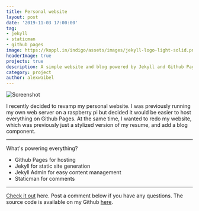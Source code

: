 ```yaml
---
title: Personal website
layout: post
date: '2019-11-03 17:00:00'
tag:
- jekyll
- staticman
- github pages
image: https://koppl.in/indigo/assets/images/jekyll-logo-light-solid.png
headerImage: true
projects: true
description: A simple website and blog powered by Jekyll and Github Pages.
category: project
author: alexwaibel
---
```


![Screenshot](https://raw.githubusercontent.com/alexwaibel/alexwaibel.github.io/master/assets/screenshot.png)

I recently decided to revamp my personal website. I was previously running my own web server on a raspberry pi but decided it would be easier to host everything on Github Pages. At the same time, I wanted to redo my website, which was previously just a stylized version of my resume, and add a blog component.

---

What's powering everything?

- Github Pages for hosting
- Jekyll for static site generation
- Jekyll Admin for easy content management
- Staticman for comments

---

[Check it out](http://alexwaibel.github.io/) here. Post a comment below if you have any questions.
The source code is available on my Github [here](https://github.com/alexwaibel/alexwaibel.github.io).